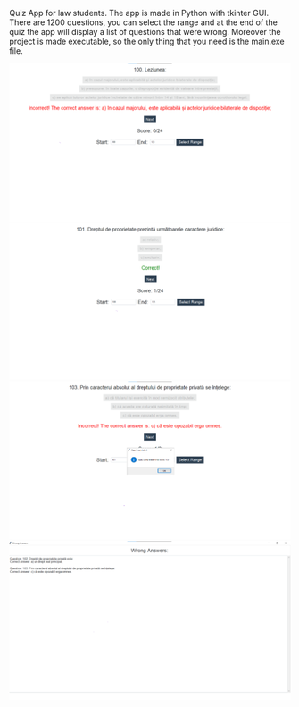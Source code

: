 Quiz App for law students. The app is made in Python with tkinter GUI. There are 1200 questions, you can select the range and at the end of the quiz the app will display a list of questions that were wrong. Moreover the project is made executable, so the only thing that you need is the main.exe file.

![Quiz App](https://github.com/BirouRares/Personal-Projects/blob/main/QuizApp%20for%20law%20students/Pics/p1.png)
![Quiz App](https://github.com/BirouRares/Personal-Projects/blob/main/QuizApp%20for%20law%20students/Pics/p2.png)
![Quiz App](https://github.com/BirouRares/Personal-Projects/blob/main/QuizApp%20for%20law%20students/Pics/p3.png)
![Quiz App](https://github.com/BirouRares/Personal-Projects/blob/main/QuizApp%20for%20law%20students/Pics/p4.png)

